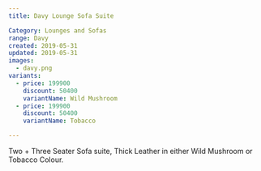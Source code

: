 ```yaml
---
title: Davy Lounge Sofa Suite

Category: Lounges and Sofas
range: Davy
created: 2019-05-31
updated: 2019-05-31
images:
  - davy.png
variants:
  - price: 199900
    discount: 50400
    variantName: Wild Mushroom
  - price: 199900
    discount: 50400
    variantName: Tobacco

---
```


Two + Three Seater Sofa suite, Thick Leather in either
Wild Mushroom or Tobacco Colour.